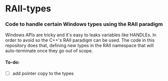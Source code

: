 # RAII-types
### Code to handle certain Windows types using the RAII paradigm
Windows APIs are tricky and it's easy to leaks variables like HANDLEs. In order to avoid so the C++'s RAII paradigm can be used. The code in this repository does that, defining new types in the RAII namespace that will auto-terminate once they go out of scope.

#### To-do:
- [ ] add pointer copy to the types
